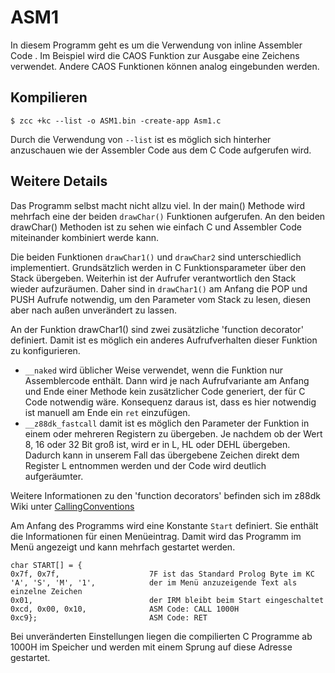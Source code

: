 # ASM1

In diesem Programm geht es um die Verwendung von inline Assembler Code . Im Beispiel wird die CAOS Funktion zur Ausgabe eine Zeichens verwendet. 
Andere CAOS Funktionen können analog eingebunden werden.

## Kompilieren

```
$ zcc +kc --list -o ASM1.bin -create-app Asm1.c
```

Durch die Verwendung von `--list` ist es möglich sich hinterher anzuschauen wie der Assembler Code aus dem C Code aufgerufen wird.

## Weitere Details

Das Programm selbst macht nicht allzu viel. In der main() Methode wird mehrfach eine der beiden `drawChar()` Funktionen aufgerufen. 
An den beiden drawChar() Methoden ist zu sehen wie einfach C und Assembler Code miteinander kombiniert werde kann. 

Die beiden Funktionen `drawChar1()` und `drawChar2` sind unterschiedlich implementiert. Grundsätzlich werden in C Funktionsparameter über den Stack übergeben.
Weiterhin ist der Aufrufer verantwortlich den Stack wieder aufzuräumen. Daher sind in `drawChar1()` am Anfang die POP und PUSH Aufrufe notwendig, um 
den Parameter vom Stack zu lesen, diesen aber nach außen unverändert zu lassen.

An der Funktion drawChar1() sind zwei zusätzliche 'function decorator' definiert. Damit ist es möglich ein anderes Aufrufverhalten dieser Funktion zu konfigurieren.
* `__naked` wird üblicher Weise verwendet, wenn die Funktion nur Assemblercode enthält. Dann wird je nach Aufrufvariante am Anfang und Ende einer 
  Methode kein zusätzlicher Code generiert, der für C Code notwendig wäre. Konsequenz daraus ist, dass es hier notwendig ist manuell am Ende ein `ret` einzufügen.
* `__z88dk_fastcall` damit ist es möglich den Parameter der Funktion in einem oder mehreren Registern zu übergeben. Je nachdem ob der Wert 
  8, 16 oder 32 Bit groß ist, wird er in L, HL oder DEHL übergeben. Dadurch kann in unserem Fall das übergebene Zeichen direkt dem Register L entnommen 
  werden und der Code wird deutlich aufgeräumter.

Weitere Informationen zu den 'function decorators' befinden sich im z88dk Wiki unter [CallingConventions](https://github.com/z88dk/z88dk/wiki/CallingConventions) 

Am Anfang des Programms wird eine Konstante `Start` definiert. Sie enthält die Informationen für einen Menüeintrag. Damit wird das Programm im Menü 
angezeigt und kann mehrfach gestartet werden.

```
char START[] = {
0x7f, 0x7f,                    7F ist das Standard Prolog Byte im KC
'A', 'S', 'M', '1',            der im Menü anzuzeigende Text als einzelne Zeichen
0x01,                          der IRM bleibt beim Start eingeschaltet
0xcd, 0x00, 0x10,              ASM Code: CALL 1000H
0xc9};                         ASM Code: RET
```

Bei unveränderten Einstellungen liegen die compilierten C Programme ab 1000H im Speicher und werden mit einem Sprung auf diese Adresse gestartet.